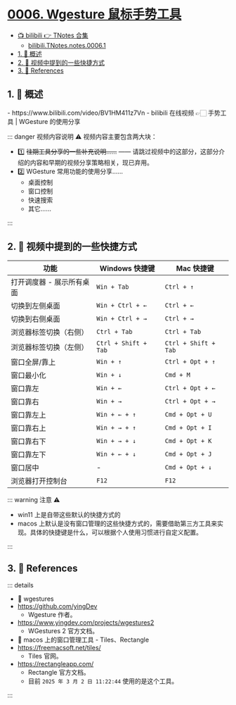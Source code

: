 # [0006. Wgesture 鼠标手势工具](https://github.com/tnotesjs/TNotes.notes/tree/main/notes/0006.%20Wgesture%20%E9%BC%A0%E6%A0%87%E6%89%8B%E5%8A%BF%E5%B7%A5%E5%85%B7)

<!-- region:toc -->

- [📺 bilibili 👉 TNotes 合集](https://space.bilibili.com/407241004)
  - [bilibili.TNotes.notes.0006.1](https://www.bilibili.com/video/BV1HM411z7Vn)
- [1. 📝 概述](#1--概述)
- [2. 📒 视频中提到的一些快捷方式](#2--视频中提到的一些快捷方式)
- [3. 🔗 References](#3--references)

<!-- endregion:toc -->

## 1. 📝 概述

<BilibiliOutsidePlayer id="BV1HM411z7Vn" />
- https://www.bilibili.com/video/BV1HM411z7Vn
  - bilibili 在线视频 👉🏻 手势工具 | WGesture 的使用分享

::: danger 视频内容说明 ⚠️ 视频内容主要包含两大块：

- 1️⃣ ~~往期工具分享的一些补充说明……~~ —— 请跳过视频中的这部分，这部分介绍的内容和早期的视频分享策略相关，现已弃用。
- 2️⃣ WGesture 常用功能的使用分享……
  - 桌面控制
  - 窗口控制
  - 快速搜索
  - 其它……

:::

## 2. 📒 视频中提到的一些快捷方式

| 功能                      | Windows 快捷键       | Mac 快捷键           |
| ------------------------- | -------------------- | -------------------- |
| 打开调度器 - 展示所有桌面 | `Win + Tab`          | `Ctrl + ↑`           |
| 切换到左侧桌面            | `Win + Ctrl + ←`     | `Ctrl + ←`           |
| 切换到右侧桌面            | `Win + Ctrl + →`     | `Ctrl + →`           |
| 浏览器标签切换（右侧）    | `Ctrl + Tab`         | `Ctrl + Tab`         |
| 浏览器标签切换（左侧）    | `Ctrl + Shift + Tab` | `Ctrl + Shift + Tab` |
| 窗口全屏/靠上             | `Win + ↑`            | `Ctrl + Opt + ↑`     |
| 窗口最小化                | `Win + ↓`            | `Cmd + M`            |
| 窗口靠左                  | `Win + ←`            | `Ctrl + Opt + ←`     |
| 窗口靠右                  | `Win + →`            | `Ctrl + Opt + →`     |
| 窗口靠左上                | `Win + ← + ↑`        | `Cmd + Opt + U`      |
| 窗口靠右上                | `Win + → + ↑`        | `Cmd + Opt + I`      |
| 窗口靠右下                | `Win + → + ↓`        | `Cmd + Opt + K`      |
| 窗口靠左下                | `Win + ← + ↓`        | `Cmd + Opt + J`      |
| 窗口居中                  | -                    | `Cmd + Opt + ↓`      |
| 浏览器打开控制台          | `F12`                | `F12`                |

::: warning 注意 ⚠️

- win11 上是自带这些默认的快捷方式的
- macos 上默认是没有窗口管理的这些快捷方式的，需要借助第三方工具来实现。具体的快捷键是什么，可以根据个人使用习惯进行自定义配置。

:::

## 3. 🔗 References

::: details

- 🔗 wgestures
- https://github.com/yingDev
  - Wgesture 作者。
- https://www.yingdev.com/projects/wgestures2
  - WGestures 2 官方文档。
- 🔗 macos 上的窗口管理工具 - Tiles、Rectangle
- https://freemacsoft.net/tiles/
  - Tiles 官网。
- https://rectangleapp.com/
  - Rectangle 官方文档。
  - 目前 `2025 年 3 月 2 日 11:22:44` 使用的是这个工具。

:::

